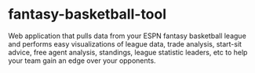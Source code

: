 # fantasy-basketball-tool
Web application that pulls data from your ESPN fantasy basketball league and performs easy visualizations of league data, trade analysis, start-sit advice, free agent analysis, standings, league statistic leaders, etc to help your team gain an edge over your opponents.
